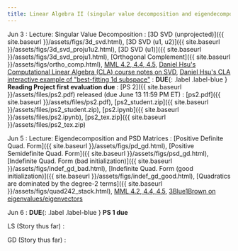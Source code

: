 ```yaml
---
title: Linear Algebra II (singular value decomposition and eigendecomposition)
---
```

Jun 3
: Lecture: Singular Value Decomposition
    : [3D SVD (unprojected)]({{ site.baseurl }}/assets/figs/3d_svd.html), [3D SVD (u1, u2)]({{ site.baseurl }}/assets/figs/3d_svd_proju1u2.html), [3D SVD (u1)]({{ site.baseurl }}/assets/figs/3d_svd_proju1.html), [Orthogonal Complement]({{ site.baseurl }}/assets/figs/ortho_comp.html), [MML 4.2, 4.4, 4.5](https://mml-book.github.io/book/mml-book.pdf), [Daniel Hsu's Computational Linear Algebra (CLA) course notes on SVD](https://www.cs.columbia.edu/~djhsu/coms3251-f22/notes/svd.pdf), [Daniel Hsu's CLA interactive example of "best-fitting 1d subspace"](https://www.cs.columbia.edu/~djhsu/coms3251-f22/bfl.html)
: **DUE**{: .label .label-blue } **Reading Project first evaluation due**
: [PS 2]({{ site.baseurl }}/assets/files/ps2.pdf) released (due June 13 11:59 PM ET)
  : [ps2.pdf]({{ site.baseurl }}/assets/files/ps2.pdf), [ps2_student.zip]({{ site.baseurl }}/assets/files/ps2_student.zip), [ps2.ipynb]({{ site.baseurl }}/assets/files/ps2.ipynb), [ps2_tex.zip]({{ site.baseurl }}/assets/files/ps2_tex.zip)

Jun 5
: Lecture: Eigendecomposition and PSD Matrices
  : [Positive Definite Quad. Form]({{ site.baseurl }}/assets/figs/pd_gd.html), [Positive Semidefinite Quad. Form]({{ site.baseurl }}/assets/figs/psd_gd.html), [Indefinite Quad. Form (bad initialization)]({{ site.baseurl }}/assets/figs/indef_gd_bad.html), [Indefinite Quad. Form (good initialization)]({{ site.baseurl }}/assets/figs/indef_gd_good.html), [Quadratics are dominated by the degree-2 terms]({{ site.baseurl }}/assets/figs/quad242_stack.html), [MML 4.2, 4.4, 4.5](https://mml-book.github.io/book/mml-book.pdf), [3Blue1Brown on eigenvalues/eigenvectors](https://www.youtube.com/watch?v=PFDu9oVAE-g)

Jun 6
: **DUE**{: .label .label-blue } **PS 1 due**

LS (Story thus far)
:

GD (Story thus far)
:
